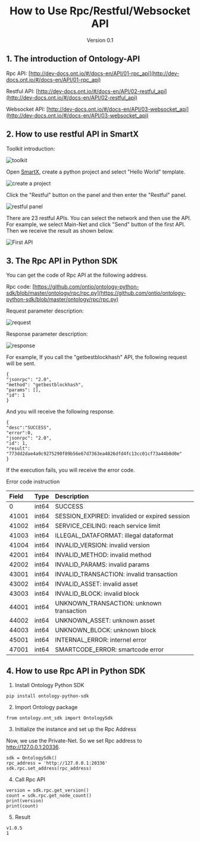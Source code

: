 <h1 align="center">How to Use  Rpc/Restful/Websocket API</h1>
<p align="center" class="version">Version 0.1</p>

## 1. The introduction of Ontology-API

Rpc API: [http://dev-docs.ont.io/#/docs-en/API/01-rpc_api](http://dev-docs.ont.io/#/docs-en/API/01-rpc_api)

Restful API: [http://dev-docs.ont.io/#/docs-en/API/02-restful_api](http://dev-docs.ont.io/#/docs-en/API/02-restful_api)

Websocket API: [http://dev-docs.ont.io/#/docs-en/API/03-websocket_api](http://dev-docs.ont.io/#/docs-en/API/03-websocket_api)

## 2. How to use restful API in SmartX

Toolkit introduction:

![toolkit](https://upload-images.jianshu.io/upload_images/150344-593412abecfa07d6.png?imageMogr2/auto-orient/strip%7CimageView2/2/w/1240)

Open [SmartX](https://smartx.ont.io), create a python project and select "Hello World" template.

![create a project](https://upload-images.jianshu.io/upload_images/150344-a08749d48d531c15.png?imageMogr2/auto-orient/strip%7CimageView2/2/w/1240)

Click the "Restful" button on the panel and then enter the "Restful" panel.

![restful panel](https://upload-images.jianshu.io/upload_images/150344-0389bc3299f76664.png?imageMogr2/auto-orient/strip%7CimageView2/2/w/1240)

There are 23 restful APIs. You can select the network and then use the API. For example, we select Main-Net and click "Send" button of the first API. Then we receive the result as shown below.

![First API](https://upload-images.jianshu.io/upload_images/150344-197877f75b2ab565.png?imageMogr2/auto-orient/strip%7CimageView2/2/w/1240)

## 3. The Rpc API in Python SDK

You can get the code of Rpc API at the following address.

Rpc code: [https://github.com/ontio/ontology-python-sdk/blob/master/ontology/rpc/rpc.py](https://github.com/ontio/ontology-python-sdk/blob/master/ontology/rpc/rpc.py)

Request parameter description:

![request](https://upload-images.jianshu.io/upload_images/150344-c38176062b7cefc4.png?imageMogr2/auto-orient/strip%7CimageView2/2/w/1240)

Response parameter description:

![response](https://upload-images.jianshu.io/upload_images/150344-d94fc1e6b79688e1.png?imageMogr2/auto-orient/strip%7CimageView2/2/w/1240)

For example, If you call the "getbestblockhash" API, the following request will be sent.

```
{
"jsonrpc": "2.0",
"method": "getbestblockhash",
"params": [],
"id": 1
}
```

And you will receive the following response.

```
{
"desc":"SUCCESS",
"error":0,
"jsonrpc": "2.0",
"id": 1,
"result": "773dd2dae4a9c9275290f89b56e67d7363ea4826dfd4fc13cc01cf73a44b0d0e"
}
```

If the execution fails, you will receive the error code.

Error code instruction

| Field | Type | Description |
| :--- | :--- | :--- |
| 0 | int64 | SUCCESS |
| 41001 | int64 | SESSION\_EXPIRED: invalided or expired session |
| 41002 | int64 | SERVICE\_CEILING: reach service limit |
| 41003 | int64 | ILLEGAL\_DATAFORMAT: illegal dataformat |
| 41004 | int64 | INVALID\_VERSION: invalid version |
| 42001 | int64 | INVALID\_METHOD: invalid method |
| 42002 | int64 | INVALID\_PARAMS: invalid params |
| 43001 | int64 | INVALID\_TRANSACTION: invalid transaction |
| 43002 | int64 | INVALID\_ASSET: invalid asset |
| 43003 | int64 | INVALID\_BLOCK: invalid block |
| 44001 | int64 | UNKNOWN\_TRANSACTION: unknown transaction |
| 44002 | int64 | UNKNOWN\_ASSET: unknown asset |
| 44003 | int64 | UNKNOWN\_BLOCK: unknown block |
| 45001 | int64 | INTERNAL\_ERROR: internel error |
| 47001 | int64 | SMARTCODE\_ERROR: smartcode error |

## 4. How to use Rpc API in Python SDK

1. Install Ontology Python SDK

```
pip install ontology-python-sdk
```

2. Import Ontology package

```
from ontology.ont_sdk import OntologySdk
```

3. Initialize the instance and set up the Rpc Address

Now, we use the Private-Net. So we set Rpc address to http://127.0.0.1:20336.

```
sdk = OntologySdk()
rpc_address = 'http://127.0.0.1:20336'
sdk.rpc.set_address(rpc_address)
```

4. Call Rpc API

```
version = sdk.rpc.get_version()
count = sdk.rpc.get_node_count()
print(version)
print(count)
```

5. Result

```
v1.0.5
1
```




